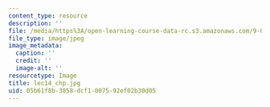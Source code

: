 ```yaml
---
content_type: resource
description: ''
file: /media/https%3A/open-learning-course-data-rc.s3.amazonaws.com/9-00sc-introduction-to-psychology-fall-2011/05b61f8b3858dcf1007592ef02b30d05_lec14_chp.jpg
file_type: image/jpeg
image_metadata:
  caption: ''
  credit: ''
  image-alt: ''
resourcetype: Image
title: lec14_chp.jpg
uid: 05b61f8b-3858-dcf1-0075-92ef02b30d05
---
```

